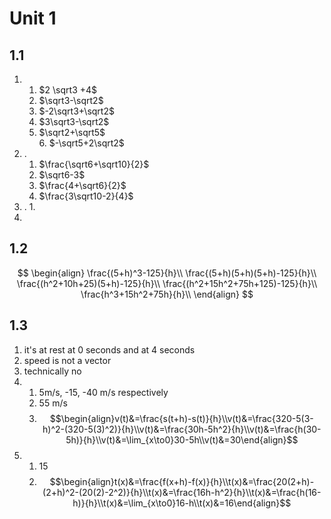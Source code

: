 # Unit 1

## 1.1 

1. 
	1. $2 \sqrt3 +4$ 
	2. $\sqrt3-\sqrt2$
	3. $-2\sqrt3+\sqrt2$
	4. $3\sqrt3-\sqrt2$
	5. $\sqrt2+\sqrt5$\
	   6. $-\sqrt5+2\sqrt2$
2.  .
	1. $\frac{\sqrt6+\sqrt10}{2}$
	2. $\sqrt6-3$
	3. $\frac{4+\sqrt6}{2}$
	4. $\frac{3\sqrt10-2}{4}$
3. .
	1. 
4. 

## 1.2

$$
\begin{align}
\frac{(5+h)^3-125}{h}\\
\frac{(5+h)(5+h)(5+h)-125}{h}\\
\frac{(h^2+10h+25)(5+h)-125}{h}\\
\frac{(h^2+15h^2+75h+125)-125}{h}\\
\frac{h^3+15h^2+75h}{h}\\
\end{align}
$$
## 1.3

1. it's at rest at 0 seconds and at 4 seconds 
5. speed is not a vector
6. technically no 
7. 
	1. 5m/s, -15, -40 m/s respectively  
	2. 55 m/s
	3. $$\begin{align}v(t)&=\frac{s(t+h)-s(t)}{h}\\v(t)&=\frac{320-5(3-h)^2-(320-5(3)^2)}{h}\\v(t)&=\frac{30h-5h^2}{h}\\v(t)&=\frac{h(30-5h)}{h}\\v(t)&=\lim_{x\to0}30-5h\\v(t)&=30\end{align}$$
9. 
	1. 15
	2. $$\begin{align}t(x)&=\frac{f(x+h)-f(x)}{h}\\t(x)&=\frac{20(2+h)-(2+h)^2-(20(2)-2^2)}{h}\\t(x)&=\frac{16h-h^2}{h}\\t(x)&=\frac{h(16-h)}{h}\\t(x)&=\lim_{x\to0}16-h\\t(x)&=16\end{align}$$